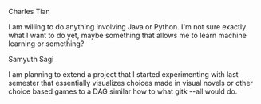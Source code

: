 Charles Tian

I am willing to do anything involving Java or Python. I'm not sure exactly what I want to do yet, maybe something that allows me to learn machine learning or something?

Samyuth Sagi

I am planning to extend a project that I started experimenting with last semester that essentially visualizes choices made in visual novels or other choice based games to a DAG similar how to what gitk --all would do.